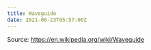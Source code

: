 ```yaml
---
title: Waveguide
date: 2021-06-23T05:57:00Z
---
```


Source: https://en.wikipedia.org/wiki/Waveguide
